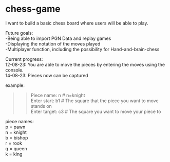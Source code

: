 # chess-game
I want to build a basic chess board where users will be able to play. 

Future goals: </br>
-Being able to import PGN Data and replay games </br>
-Displaying the notation of the moves played </br>
-Multiplayer function, including the possibility for Hand-and-brain-chess </br>

Current progress: </br>
12-08-23: You are able to move the pieces by entering the moves using the console.</br>
14-08-23: Pieces now can be captured</br>


example: 
>> Piece name: n # n=knight </br>
>> Enter start: b1 # The square that the piece you want to move stands on  </br>
>> Enter target: c3 # The square you want to move your piece to  </br>

piece names: </br>
p = pawn </br>
n = knight </br>
b = bishop </br>
r = rook </br>
q = queen </br>
k = king </br>

